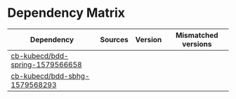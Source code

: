# Dependency Matrix

Dependency | Sources | Version | Mismatched versions
---------- | ------- | ------- | -------------------
[cb-kubecd/bdd-spring-1579566658](https://github.com/cb-kubecd/bdd-spring-1579566658.git) |  | []() | 
[cb-kubecd/bdd-sbhg-1579568293](https://github.com/cb-kubecd/bdd-sbhg-1579568293.git) |  | []() | 
